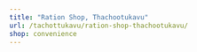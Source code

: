 ```yaml
---
title: "Ration Shop, Thachootukavu"
url: /tachottukavu/ration-shop-thachootukavu/
shop: convenience
---
```

